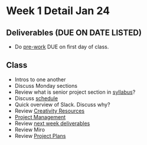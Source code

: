# Week 1 Detail Jan 24

## Deliverables (DUE ON DATE LISTED)

* Do [pre-work](../pre-work.md) DUE on first day of class.

## Class

* Intros to one another
* Discuss Monday sections
* Review what is senior project section in [syllabus](../syllabus.md)?
* Discuss [schedule](./)
* Quick overview of Slack. Discuss why?
* Review [Creativity Resources](../resources/brainstorming/creativity-resources.md)
* [Project Management](../assignments/website.md)
* Review [next week deliverables](week2\_detail.md)
* Review Miro
* Review [Project Plans](../assignments/project\_plan.md)



